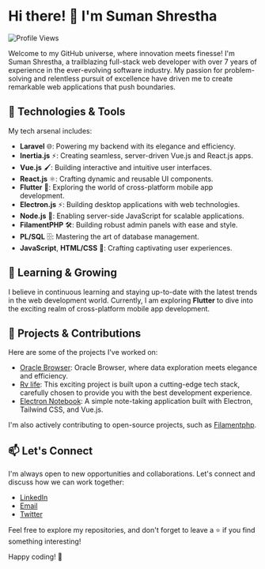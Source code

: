 # Hi there! 👋 I'm Suman Shrestha

![Profile Views](https://komarev.com/ghpvc/?username=summonshr&color=blueviolet)

Welcome to my GitHub universe, where innovation meets finesse! I'm Suman Shrestha, a trailblazing full-stack web developer with over 7 years of experience in the ever-evolving software industry. My passion for problem-solving and relentless pursuit of excellence have driven me to create remarkable web applications that push boundaries.

## 🚀 Technologies & Tools

My tech arsenal includes:

- **Laravel** 🌐: Powering my backend with its elegance and efficiency.
- **Inertia.js** ⚡: Creating seamless, server-driven Vue.js and React.js apps.
- **Vue.js** 🖌️: Building interactive and intuitive user interfaces.
- **React.js** ⚛️: Crafting dynamic and reusable UI components.
- **Flutter** 📱: Exploring the world of cross-platform mobile app development.
- **Electron.js** ⚡: Building desktop applications with web technologies.
- **Node.js** 🚀: Enabling server-side JavaScript for scalable applications.
- **FilamentPHP** 🛠️: Building robust admin panels with ease and style.
- **PL/SQL** 🗄️: Mastering the art of database management.
- **JavaScript**, **HTML/CSS** 🌈: Crafting captivating user experiences.

## 🌱 Learning & Growing

I believe in continuous learning and staying up-to-date with the latest trends in the web development world. Currently, I am exploring **Flutter** to dive into the exciting realm of cross-platform mobile app development.

## 🌟 Projects & Contributions

Here are some of the projects I've worked on:

- [Oracle Browser](https://github.com/Summonshr/oracle-browser): Oracle Browser, where data exploration meets elegance and efficiency.
- [Rv life](https://github.com/Summonshr/rvlife): This exciting project is built upon a cutting-edge tech stack, carefully chosen to provide you with the best development experience.
- [Electron Notebook](https://github.com/Summonshr/electron-notebook): A simple note-taking application built with Electron, Tailwind CSS, and Vue.js.

I'm also actively contributing to open-source projects, such as [Filamentphp](https://github.com/filamentphp/filament).

## 📫 Let's Connect

I'm always open to new opportunities and collaborations. Let's connect and discuss how we can work together:

- [LinkedIn](https://linkedin.com/in/suman-shresth)
- [Email](summonshr@gmail.com)
- [Twitter](https://twitter.com/sumfreelancer)

Feel free to explore my repositories, and don't forget to leave a ⭐️ if you find something interesting!

Happy coding! 🚀
